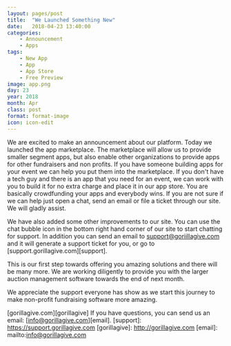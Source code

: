 ```yaml
---
layout: pages/post
title:  "We Launched Something New"
date:   2018-04-23 13:40:00
categories: 
    - Announcement
    - Apps
tags: 
    - New App
    - App
    - App Store
    - Free Preview
image: app.png
day: 23
year: 2018
month: Apr
class: post
format: format-image
icon: icon-edit
---
```

We are excited to make an announcement about our platform. Today we launched the app marketplace. The marketplace will allow us to provide smaller segment apps, but also enable other organizations to provide apps for other fundraisers and non profits. If you have someone building apps for your event we can help you put them into the marketplace. If you don't have a tech guy and there is an app that you need for an event, we can work with you to build it for no extra charge and place it in our app store. You are basically crowdfunding your apps and everybody wins. If you are not sure if we can help just open a chat, send an email or file a ticket through our site. We will gladly assist.

We have also added some other improvements to our site. You can use the chat bubble icon in the bottom right hand corner of our site to start chatting for support. In addition you can send an email to support@goriillagive.com and it will generate a support ticket for you, or go to [support.gorillagive.com][support].

This is our first step towards offering you amazing solutions and there will be many more. We are working diligently to provide you with the larger auction management software towards the end of next month.

We appreciate the support everyone has show as we start this journey to make non-profit fundraising software more amazing.

[gorillagive.com][gorillagive] 
If you have questions, you can send us an email: [info@gorillagive.com][email].
[support]: https://support.gorillagive.com
[gorillagive]:      http://gorillagive.com
[email]: mailto:info@gorillagive.com
